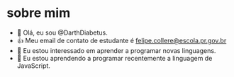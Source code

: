 # sobre mim 

- 👋 Olá, eu sou @DarthDiabetus.
- 👍 Meu email de contato de estudante é felipe.collere@escola.pr.gov.br
- 👀 Eu estou interessado em aprender a programar novas linguagens.
- 🌱 Eu estou aprendendo a programar recentemente a linguagem de JavaScript.
